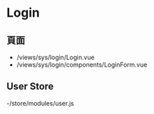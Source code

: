 # Login

## 頁面

- /views/sys/login/Login.vue
- /views/sys/login/components/LoginForm.vue

## User Store

-/store/modules/user.js
